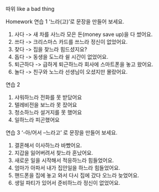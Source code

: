 따위 like a bad thing

Homework
연습 1  ‘느라(고)’로 문장을 만들어 보세요. 
1. 사다 -> 새 차를 사느라 모은 돈(money save up)을 다 썼어요.
2. 쓰다 -> 크리스마스 카드를 쓰느라 정신이 없었어요.
3. 찾다 -> 집을 찾느라 힘드셨지요?
4. 돕다 -> 동생을 도느라 쉴 시간이 없었어요.
5. 퇴근하다 -> 급하게 퇴근하느라 회사에 스마트폰을 놓고 왔어요. 
6. 놀다 -> 친구와 노느라 선생님이 오셨지만 몰랐어요. 

연습 2
1. 샤워하느라 전화를 못 받닸어요
2. 텔레비전을 보느라 못 잤어요
3. 청소하느라 설거지를 못 했어요
4. 일하느라 피곤했어요

연습 3  ‘-아/어서 –느라고’ 로 문장을 만들어 보세요.
1. 결혼해서 이사하느라 바빴어요.
2. 지갑을 잃어버려서 찾느라 혼났어요.
3. 새로운 일을 시작해서 적응하느라 힘들었어요.
4. 엄마가 아파서 내가 집안일을 하느라 힘들었어요.
5. 핸드폰을 집에 놓고 와서 다시 집에 갔다 오느라 늦었어요.
6. 생일 파티가 있어서 준비하느라 정신이 없었어요.